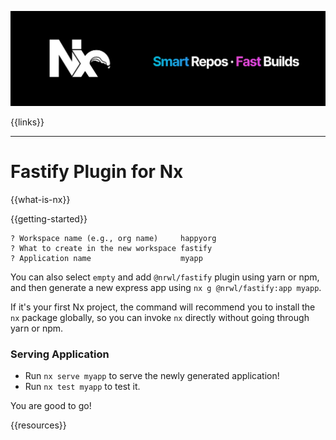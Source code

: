 <p style="text-align: center;"><img src="https://raw.githubusercontent.com/nrwl/nx/master/images/nx.png" width="600" alt="Nx - Smart, Extensible Build Framework"></p>

{{links}}

<hr>

# Fastify Plugin for Nx

{{what-is-nx}}

{{getting-started}}

```
? Workspace name (e.g., org name)     happyorg
? What to create in the new workspace fastify
? Application name                    myapp
```

You can also select `empty` and add `@nrwl/fastify` plugin using yarn or npm, and then generate a new express app using `nx g @nrwl/fastify:app myapp`.

If it's your first Nx project, the command will recommend you to install the `nx` package globally, so you can invoke `nx` directly without going through yarn or npm.

### Serving Application

- Run `nx serve myapp` to serve the newly generated application!
- Run `nx test myapp` to test it.

You are good to go!

{{resources}}
